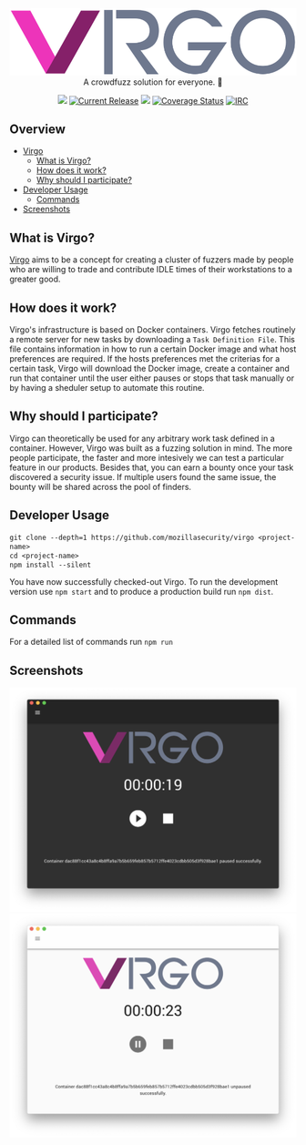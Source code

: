 <!-- @format -->

<p align="center">
    <img src="src/renderer/images/virgo-full.svg"><br/>
    A crowdfuzz solution for everyone. 🚀
<p>

<p align="center">
     <a href="https://travis-ci.org/mozillasecurity/virgo"><img src="https://img.shields.io/travis/mozillasecurity/virgo/master.svg?style=flat-square"/></a> <a href="https://img.shields.io/github/release/mozillasecurity/virgo.svg"><img src="https://img.shields.io/github/release/mozillasecurity/virgo.svg" alt="Current Release"></a> <a href="https://david-dm.org/mozillasecurity/virgo"><img src="https://img.shields.io/david/mozillasecurity/virgo.svg?style=flat-square"/></a> <a href="https://coveralls.io/github/MozillaSecurity/virgo?branch=master"><img src="https://coveralls.io/repos/github/MozillaSecurity/virgo/badge.svg?branch=master" alt="Coverage Status"></a> <a href="https://www.irccloud.com/invite?channel=%23fuzzing&amp;hostname=irc.mozilla.org&amp;port=6697&amp;ssl=1"><img src="https://img.shields.io/badge/IRC-%23fuzzing-1e72ff.svg?style=flat" alt="IRC"></a>
</p>

## Overview

- [Virgo]()
  - [What is Virgo?](#What-Is-Virgo?)
  - [How does it work?](#How-Does-It-Work?)
  - [Why should I participate?](#Why-Should-I-Participate?)
- [Developer Usage](#Developer-Usage)
  - [Commands](#Commands)
- [Screenshots](#Screenshots)

## What is Virgo?

[Virgo](https://en.wikipedia.org/wiki/Virgo_Supercluster) aims to be a concept for creating a cluster of fuzzers made by people who are willing to trade and contribute IDLE times of their workstations to a greater good.

## How does it work?

Virgo's infrastructure is based on Docker containers. Virgo fetches routinely a remote server for new tasks by downloading a `Task Definition File`. This file contains information in how to run a certain Docker image and what host preferences are required. If the hosts preferences met the criterias for a certain task, Virgo will download the Docker image, create a container and run that container until the user either pauses or stops that task manually or by having a sheduler setup to automate this routine.

## Why should I participate?

Virgo can theoretically be used for any arbitrary work task defined in a container. However, Virgo was built as a fuzzing solution in mind. The more people participate, the faster and more intesively we can test a particular feature in our products. Besides that, you can earn a bounty once your task discovered a security issue. If multiple users found the same issue, the bounty will be shared across the pool of finders.

## Developer Usage

```
git clone --depth=1 https://github.com/mozillasecurity/virgo <project-name>
cd <project-name>
npm install --silent
```

You have now successfully checked-out Virgo. To run the development version use `npm start` and to produce a production build run `npm dist`.

## Commands

For a detailed list of commands run `npm run`

## Screenshots

![alt text](resources/light.png)
![alt text](resources/dark.png)
